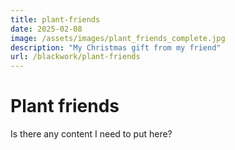 ```yaml
---
title: plant-friends
date: 2025-02-08
image: /assets/images/plant_friends_complete.jpg
description: "My Christmas gift from my friend"
url: /blackwork/plant-friends
---
```


# Plant friends

Is there any content I need to put here?
